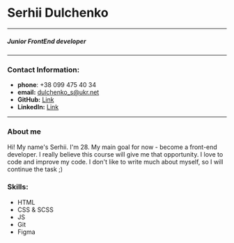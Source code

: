 # Serhii Dulchenko

---

##### Junior FrontEnd developer

---

### Contact Information:

- **phone**: +38 099 475 40 34
- **email:** dulchenko_s@ukr.net
- **GitHub:** [Link](https://github.com/m1ghty07)
- **LinkedIn:** [Link](https://www.linkedin.com/in/serhii-dulchenko-2aa3151ba/)

---

### About me

Hi! My name's Serhii. I'm 28. My main goal for now - become a front-end developer. I really believe this course will give me that opportunity. I love to code and improve my code. I don't like to write much about myself, so I will continue the task ;)

### Skills:

- HTML
- CSS & SCSS
- JS
- Git
- Figma

